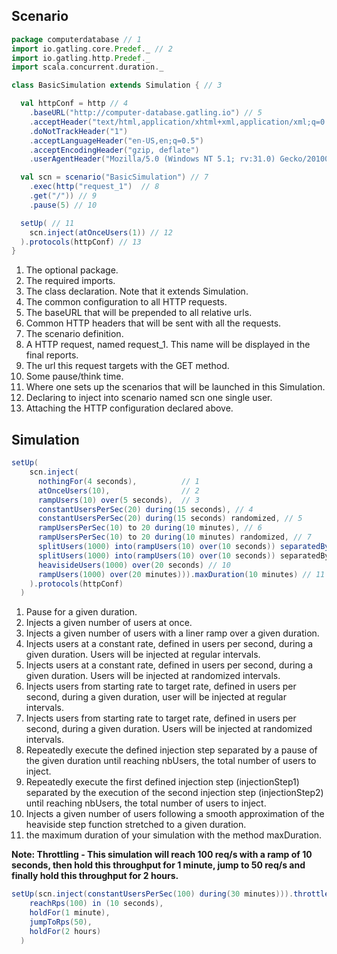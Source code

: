 ## Scenario

```scala
package computerdatabase // 1
import io.gatling.core.Predef._ // 2
import io.gatling.http.Predef._
import scala.concurrent.duration._

class BasicSimulation extends Simulation { // 3

  val httpConf = http // 4
    .baseURL("http://computer-database.gatling.io") // 5
    .acceptHeader("text/html,application/xhtml+xml,application/xml;q=0.9,*/*;q=0.8") // 6
    .doNotTrackHeader("1")
    .acceptLanguageHeader("en-US,en;q=0.5")
    .acceptEncodingHeader("gzip, deflate")
    .userAgentHeader("Mozilla/5.0 (Windows NT 5.1; rv:31.0) Gecko/20100101 Firefox/31.0")

  val scn = scenario("BasicSimulation") // 7
    .exec(http("request_1")  // 8
    .get("/")) // 9
    .pause(5) // 10

  setUp( // 11
    scn.inject(atOnceUsers(1)) // 12
  ).protocols(httpConf) // 13
}
```

1. The optional package.
2. The required imports.
3. The class declaration. Note that it extends Simulation.
4. The common configuration to all HTTP requests.
5. The baseURL that will be prepended to all relative urls.
6. Common HTTP headers that will be sent with all the requests.
7. The scenario definition.
8. A HTTP request, named request_1. This name will be displayed in the final reports.
9. The url this request targets with the GET method.
10. Some pause/think time.
11. Where one sets up the scenarios that will be launched in this Simulation.
12. Declaring to inject into scenario named scn one single user.
13. Attaching the HTTP configuration declared above.

## Simulation

```scala
setUp(
    scn.inject(
      nothingFor(4 seconds),          // 1
      atOnceUsers(10),                // 2
      rampUsers(10) over(5 seconds),  // 3
      constantUsersPerSec(20) during(15 seconds), // 4
      constantUsersPerSec(20) during(15 seconds) randomized, // 5
      rampUsersPerSec(10) to 20 during(10 minutes), // 6
      rampUsersPerSec(10) to 20 during(10 minutes) randomized, // 7
      splitUsers(1000) into(rampUsers(10) over(10 seconds)) separatedBy(10 seconds), // 8
      splitUsers(1000) into(rampUsers(10) over(10 seconds)) separatedBy atOnceUsers(30), // 9
      heavisideUsers(1000) over(20 seconds) // 10
      rampUsers(1000) over(20 minutes))).maxDuration(10 minutes) // 11
    ).protocols(httpConf)
  )
```

1. Pause for a given duration.
2. Injects a given number of users at once.
3. Injects a given number of users with a liner ramp over a given duration.
4. Injects users at a constant rate, defined in users per second, during a given duration. Users will be injected at regular intervals.
5. Injects users at a constant rate, defined in users per second, during a given duration. Users will be injected at randomized intervals.
6. Injects users from starting rate to target rate, defined in users per second, during a given duration, user will be injected at regular intervals.
7. Injects users from starting rate to target rate, defined in users per second, during a given duration. Users will be injected at randomized intervals.
8. Repeatedly execute the defined injection step separated by a pause of the given duration until reaching nbUsers, the total number of users to inject.
9. Repeatedly execute the first defined injection step (injectionStep1) separated by the execution of the second injection step (injectionStep2) until reaching nbUsers, the total number of users to inject.
10. Injects a given number of users following a smooth approximation of the heaviside step function stretched to a given duration.
11. the maximum duration of your simulation with the method maxDuration.

**Note: Throttling - This simulation will reach 100 req/s with a ramp of 10 seconds, then hold this throughput for 1 minute, jump to 50 req/s and finally hold this throughput for 2 hours.**
```scala
setUp(scn.inject(constantUsersPerSec(100) during(30 minutes))).throttle(
    reachRps(100) in (10 seconds),
    holdFor(1 minute),
    jumpToRps(50),
    holdFor(2 hours)
  )
```